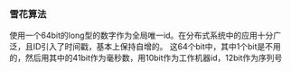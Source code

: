 ### 雪花算法
使用一个64bit的long型的数字作为全局唯一id。在分布式系统中的应用十分广泛，且ID引入了时间戳，基本上保持自增的。
这64个bit中，其中1个bit是不用的，然后用其中的41bit作为毫秒数，用10bit作为工作机器id，12bit作为序列号